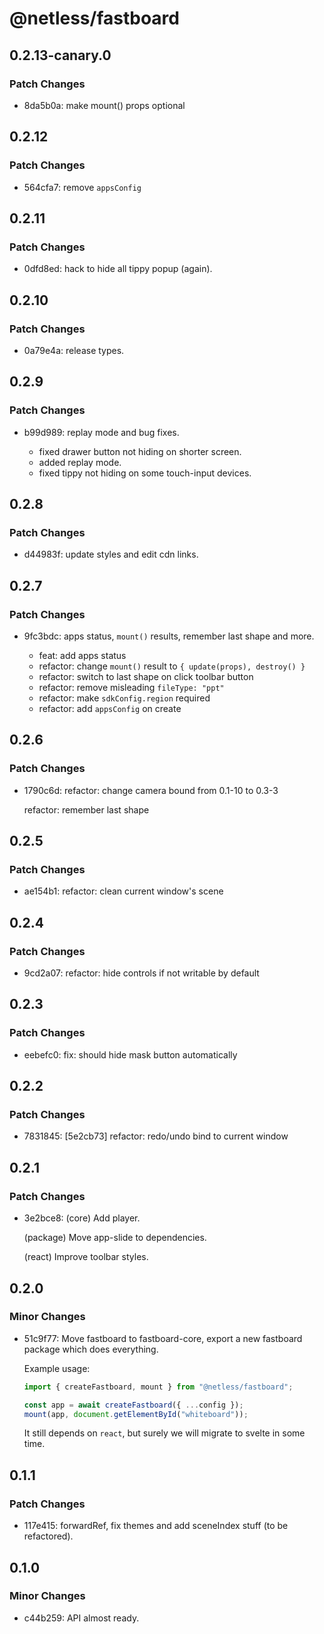 # @netless/fastboard

## 0.2.13-canary.0

### Patch Changes

- 8da5b0a: make mount() props optional

## 0.2.12

### Patch Changes

- 564cfa7: remove `appsConfig`

## 0.2.11

### Patch Changes

- 0dfd8ed: hack to hide all tippy popup (again).

## 0.2.10

### Patch Changes

- 0a79e4a: release types.

## 0.2.9

### Patch Changes

- b99d989: replay mode and bug fixes.

  - fixed drawer button not hiding on shorter screen.
  - added replay mode.
  - fixed tippy not hiding on some touch-input devices.

## 0.2.8

### Patch Changes

- d44983f: update styles and edit cdn links.

## 0.2.7

### Patch Changes

- 9fc3bdc: apps status, `mount()` results, remember last shape and more.

  - feat: add apps status
  - refactor: change `mount()` result to `{ update(props), destroy() }`
  - refactor: switch to last shape on click toolbar button
  - refactor: remove misleading `fileType: "ppt"`
  - refactor: make `sdkConfig.region` required
  - refactor: add `appsConfig` on create

## 0.2.6

### Patch Changes

- 1790c6d: refactor: change camera bound from 0.1-10 to 0.3-3

  refactor: remember last shape

## 0.2.5

### Patch Changes

- ae154b1: refactor: clean current window's scene

## 0.2.4

### Patch Changes

- 9cd2a07: refactor: hide controls if not writable by default

## 0.2.3

### Patch Changes

- eebefc0: fix: should hide mask button automatically

## 0.2.2

### Patch Changes

- 7831845: [5e2cb73] refactor: redo/undo bind to current window

## 0.2.1

### Patch Changes

- 3e2bce8: (core) Add player.

  (package) Move app-slide to dependencies.

  (react) Improve toolbar styles.

## 0.2.0

### Minor Changes

- 51c9f77: Move fastboard to fastboard-core, export a new fastboard package which does everything.

  Example usage:

  ```ts
  import { createFastboard, mount } from "@netless/fastboard";

  const app = await createFastboard({ ...config });
  mount(app, document.getElementById("whiteboard"));
  ```

  It still depends on `react`, but surely we will migrate to svelte in some time.

## 0.1.1

### Patch Changes

- 117e415: forwardRef, fix themes and add sceneIndex stuff (to be refactored).

## 0.1.0

### Minor Changes

- c44b259: API almost ready.
